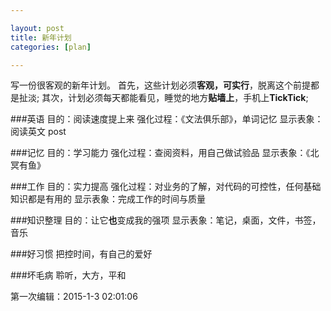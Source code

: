 ```yaml
---

layout: post
title: 新年计划
categories: [plan]

---
```


写一份很客观的新年计划。
首先，这些计划必须**客观，可实行**，脱离这个前提都是扯淡;
其次，计划必须每天都能看见，睡觉的地方**贴墙上**，手机上**TickTick**;

###英语
目的：阅读速度提上来
强化过程：《文法俱乐部》，单词记忆
显示表象：阅读英文 post

###记忆
目的：学习能力
强化过程：查阅资料，用自己做试验品
显示表象：《北冥有鱼》

###工作
目的：实力提高
强化过程：对业务的了解，对代码的可控性，任何基础知识都是有用的
显示表象：完成工作的时间与质量

###知识整理
目的：让它**也**变成我的强项
显示表象：笔记，桌面，文件，书签，音乐

###好习惯
把控时间，有自己的爱好

###坏毛病
聆听，大方，平和

第一次编辑：2015-1-3 02:01:06
